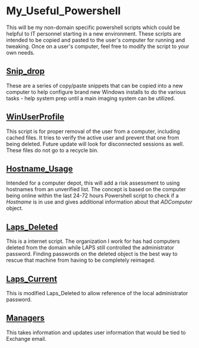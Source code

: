 # My_Useful_Powershell
This will be my non-domain specific powershell scripts which could be helpful to IT personnel starting in a new environment. These scripts are intended to be copied and pasted to the user's computer for running and tweaking. Once on a user's computer, feel free to modify the script to your own needs.  

## [Snip_drop](https://github.com/Rvolvr/Powershell_AD_Scripts/blob/main/snip_drop.ps1)
These are a series of copy/paste snippets that can be copied into a new computer to help configure brand new Windows installs to do the various tasks - help system prep until a main imaging system can be utilized. 

## [WinUserProfile](https://github.com/Rvolvr/Powershell_AD_Scripts/blob/main/WinUserProfile.ps1)
This script is for proper removal of the user from a computer, including cached files. It tries to verify the active user and prevent that one from being deleted. Future update will look for disconnected sessions as well. These files do not go to a recycle bin. 

## [Hostname_Usage](https://github.com/Rvolvr/Powershell_AD_Scripts/blob/main/hostname_used.ps1)
Intended for a computer depot, this will add a risk assessment to using hostnames from an unverified list. The concept is based on the computer being online within the last 24-72 hours Powershell script to check if a _Hostname_ is in use and gives additional information about that _ADComputer_ object.

## [Laps_Deleted](https://github.com/Rvolvr/Powershell_AD_Scripts/blob/main/Laps_Deleted.ps1)
This is a internet script. The organization I work for has had computers deleted from the domain while LAPS still controlled the administrator password. Finding passwords on the deleted object is the best way to rescue that machine from having to be completely reimaged. 

## [Laps_Current](https://github.com/Rvolvr/Powershell_AD_Scripts/blob/main/Laps_Current.ps1)
This is modified Laps_Deleted to allow reference of the local administrator password.

## [Managers](https://github.com/Rvolvr/Powershell_AD_Scripts/blob/main/managers.ps1)
This takes information and updates user information that would be tied to Exchange email. 
